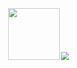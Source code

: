 <div align="center">
    <img height="105" src="https://github-readme-stats.vercel.app/api?username=gabrielpalassi&theme=transparent&title_color=ffffff&text_color=909090&hide=contribs,stars&hide_border=true&rank_icon=github"/>
    <img src="https://skillicons.dev/icons?i=html,css,js,ts,angular,react,tailwindcss,nodejs,bun,py,java,c&perline=6"/>
</div>
